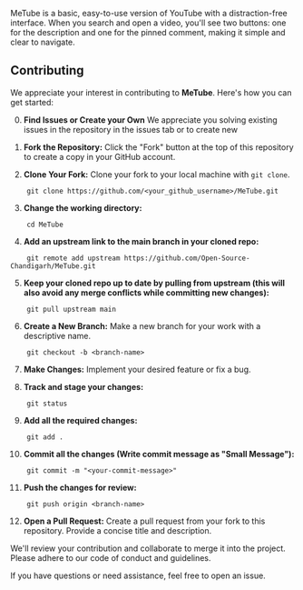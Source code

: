 MeTube is a basic, easy-to-use version of YouTube with a distraction-free interface. When you search and open a video, you'll see two buttons: one for the description and one for the pinned comment, making it simple and clear to navigate.

## Contributing

We appreciate your interest in contributing to **MeTube**. Here's how you can get started:


0. **Find Issues or Create your Own** We appreciate you solving existing issues in the repository in the issues tab or to create new

1. **Fork the Repository:** Click the "Fork" button at the top of this repository to create a copy in your GitHub account.


2. **Clone Your Fork:** Clone your fork to your local machine with `git clone`.
```
    git clone https://github.com/<your_github_username>/MeTube.git
```
3. **Change the working directory:**  
```
    cd MeTube
```

4. **Add an upstream link to the main branch in your cloned repo:**
```
    git remote add upstream https://github.com/Open-Source-Chandigarh/MeTube.git
```
5. **Keep your cloned repo up to date by pulling from upstream (this will also avoid any merge conflicts while committing new changes):**
```
    git pull upstream main
```
6. **Create a New Branch:** Make a new branch for your work with a descriptive name.
```
    git checkout -b <branch-name>
```
7. **Make Changes:** Implement your desired feature or fix a bug.

8. **Track and stage your changes:**
```
    git status
```
9. **Add all the required changes:**
```
    git add .
```
10. **Commit all the changes (Write commit message as "Small Message"):**
```
    git commit -m "<your-commit-message>"
```
11. **Push the changes for review:**
```
    git push origin <branch-name>
```
12. **Open a Pull Request:** Create a pull request from your fork to this repository. Provide a concise title and description.

We'll review your contribution and collaborate to merge it into the project. Please adhere to our code of conduct and guidelines.

If you have questions or need assistance, feel free to open an issue.
